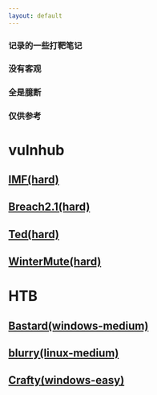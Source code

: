```yaml
---
layout: default
---
```

### 记录的一些打靶笔记
### 没有客观
### 全是臆断
### 仅供参考

# vulnhub
## [IMF(hard)](./IMF)
## [Breach2.1(hard)](./breach2.1/)
## [Ted(hard)](./Ted/)
## [WinterMute(hard)](./WinterMute/)
# HTB
## [Bastard(windows-medium)](./Bastard/)
## [blurry(linux-medium)](./blurry)
## [Crafty(windows-easy)](./Crafty/)

